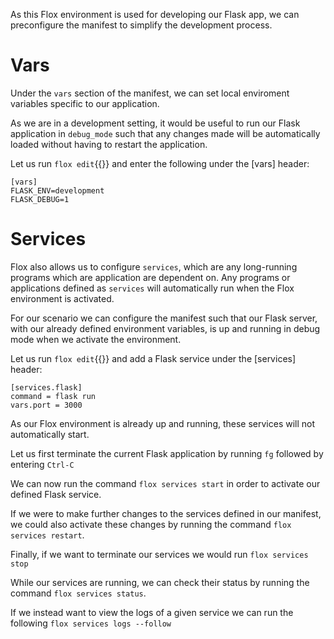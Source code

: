 As this Flox environment is used for developing our Flask app, we can preconfigure the manifest to simplify the development process.

# Vars
Under the `vars` section of the manifest, we can set local enviroment variables specific to our application.

As we are in a development setting, it would be useful to run our Flask application in `debug_mode` such that any changes made will be automatically loaded without having to restart the application.

Let us run `flox edit`{{}} and enter the following under the [vars] header:

```
[vars]
FLASK_ENV=development
FLASK_DEBUG=1
```

# Services
Flox also allows us to configure `services`, which are any long-running programs which are application are dependent on. Any programs or applications defined as `services` will automatically run when the Flox environment is activated.

For our scenario we can configure the manifest such that our Flask server, with our already defined environment variables, is up and running in debug mode when we activate the environment.

Let us run `flox edit`{{}} and add a Flask service under the [services] header:

```
[services.flask]
command = flask run
vars.port = 3000
```

As our Flox environment is already up and running, these services will not automatically start.

Let us first terminate the current Flask application by running `fg` followed by entering `Ctrl-C`

We can now run the command `flox services start` in order to activate our defined Flask service.

If we were to make further changes to the services defined in our manifest, we could also activate these changes by running the command `flox services restart`.

Finally, if we want to terminate our services we would run `flox services stop`

While our services are running, we can check their status by running the command `flox services status`.

If we instead want to view the logs of a given service we can run the following `flox services logs --follow`
